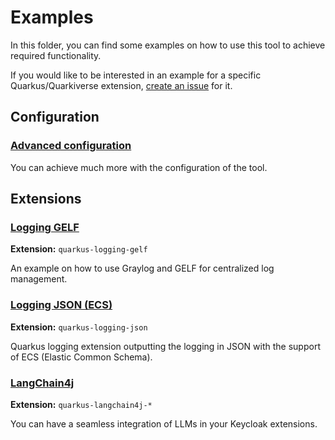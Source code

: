 # Examples

In this folder, you can find some examples on how to use this tool to achieve required functionality.

If you would like to be interested in an example for a specific Quarkus/Quarkiverse extension, [create an issue](https://github.com/mabartos/keycloak-quarkus-extensions/issues/new) for it.

## Configuration

### [Advanced configuration](advanced-configuration.md)

You can achieve much more with the configuration of the tool.

## Extensions

### [Logging GELF](logging-gelf.md)

**Extension:**  `quarkus-logging-gelf`

An example on how to use Graylog and GELF for centralized log management.

### [Logging JSON (ECS)](logging-json-ecs.md)

**Extension:**  `quarkus-logging-json`

Quarkus logging extension outputting the logging in JSON with the support of ECS (Elastic Common Schema).

### [LangChain4j](langchain4j.md)

**Extension:**  `quarkus-langchain4j-*`

You can have a seamless integration of LLMs in your Keycloak extensions.